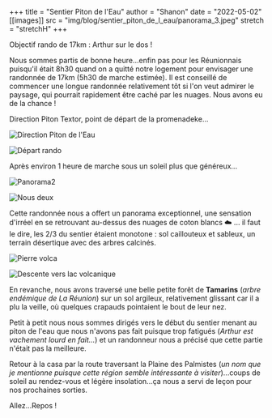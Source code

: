 +++
title = "Sentier Piton de l'Eau"
author = "Shanon"
date = "2022-05-02"
[[images]]
  src = "img/blog/sentier_piton_de_l_eau/panorama_3.jpeg"
  stretch = "stretchH"
+++

Objectif rando de 17km : Arthur sur le dos ! 

Nous sommes partis de bonne heure...enfin pas pour les Réunionnais puisqu'il était 8h30 quand on a quitté notre logement pour envisager une randonnée de 17km (5h30 de marche estimée). Il est conseillé de commencer une longue randonnée relativement tôt si l'on veut admirer le paysage, qui pourrait rapidement être caché par les nuages. Nous avons eu de la chance !

Direction Piton Textor, point de départ de la promenadeke...

![Direction Piton de l'Eau](/img/blog/sentier_piton_de_l_eau/trajet_rando.png)

![Départ rando](/img/blog/sentier_piton_de_l_eau/depart_rando.jpeg)

Après environ 1 heure de marche sous un soleil plus que généreux...

![Panorama2](/img/blog/sentier_piton_de_l_eau/panorama_2.jpeg)

![Nous deux](/img/blog/sentier_piton_de_l_eau/photo_amoureux.jpeg)

Cette randonnée nous a offert un panorama exceptionnel, une sensation d'irréel en se retrouvant au-dessus des nuages de coton blancs ☁️ ... il faut le dire, les 2/3 du sentier étaient monotone : sol caillouteux et sableux, un terrain désertique avec des arbres calcinés.

![Pierre volca](/img/blog/sentier_piton_de_l_eau/pierre_volcanique.jpeg)

![Descente vers lac volcanique](/img/blog/sentier_piton_de_l_eau/retour.jpeg)

En revanche, nous avons traversé une belle petite forêt de **Tamarins** (*arbre endémique de La Réunion*) sur un sol argileux, relativement glissant car il a plu la veille, où quelques crapauds pointaient le bout de leur nez. 

Petit à petit nous nous sommes dirigés vers le début du sentier menant au piton de l'eau que nous n'avons pas fait puisque trop fatigués (*Arthur est vachement lourd en fait...*) et un randonneur nous a précisé que cette partie n'était pas la meilleure.

Retour à la casa par la route traversant la Plaine des Palmistes (*un nom que je mentionne puisque cette région semble intéressante à visiter*)...coups de soleil au rendez-vous et légère insolation...ça nous a servi de leçon pour nos prochaines sorties.

Allez...Repos !
